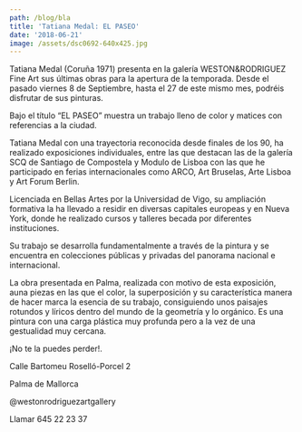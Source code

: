 ```yaml
---
path: /blog/bla
title: 'Tatiana Medal: EL PASEO'
date: '2018-06-21'
image: /assets/dsc0692-640x425.jpg
---
```

Tatiana Medal (Coruña 1971) presenta en la galería WESTON&RODRIGUEZ Fine Art sus últimas obras para la apertura de la temporada. Desde el pasado viernes 8 de Septiembre, hasta el 27 de este mismo mes, podréis disfrutar de sus pinturas.



Bajo el título “EL PASEO” muestra un trabajo lleno de color y matices con referencias a la ciudad.



Tatiana Medal  con una trayectoria reconocida desde finales de los 90, ha realizado exposiciones individuales, entre las que destacan las de la galería SCQ de Santiago de Compostela y Modulo de Lisboa con las que he participado en ferias internacionales como ARCO, Art Bruselas, Arte Lisboa y Art Forum Berlin.



Licenciada en Bellas Artes por la Universidad de Vigo, su ampliación formativa la ha llevado a residir en diversas capitales europeas y en Nueva York, donde he realizado cursos y talleres becada por diferentes instituciones.



Su trabajo se desarrolla fundamentalmente a través de la pintura y se encuentra en colecciones públicas y privadas del panorama nacional e internacional.



La obra presentada en Palma, realizada con motivo de esta exposición, auna piezas en las que el color, la superposición y su característica manera de hacer marca la esencia de su trabajo, consiguiendo unos paisajes rotundos y líricos dentro del mundo de la geometría y lo orgánico. Es una pintura con una carga plástica muy profunda pero a la vez de una gestualidad muy cercana.



¡No te la puedes perder!.



Calle Bartomeu Roselló-Porcel 2



Palma de Mallorca



@westonrodriguezartgallery



Llamar 645 22 23 37
